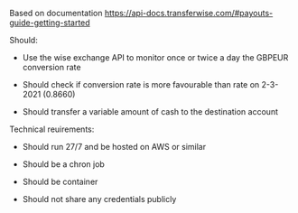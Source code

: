 Based on documentation https://api-docs.transferwise.com/#payouts-guide-getting-started

Should:

- Use the wise exchange API to monitor once or twice a day the GBPEUR conversion rate

- Should check if conversion rate is  more favourable than rate on 2-3-2021 (0.8660)

- Should transfer a variable amount of cash to the destination account


Technical reuirements:

- Should run 27/7 and be hosted on AWS or similar

- Should be a chron job

- Should be container 

- Should not share any credentials publicly
